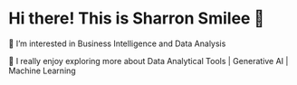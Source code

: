 # Hi there! This is Sharron Smilee 👋
👀 I’m interested in Business Intelligence and Data Analysis

🌱 I really enjoy exploring more about Data Analytical Tools | Generative AI | Machine Learning


<!---
Sharron-Smilee/Sharron-Smilee is a ✨ special ✨ repository because its `README.md` (this file) appears on your GitHub profile.
You can click the Preview link to take a look at your changes.
--->
